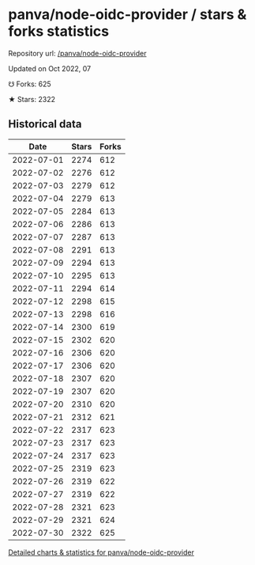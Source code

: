 # panva/node-oidc-provider / stars & forks statistics

Repository url: [/panva/node-oidc-provider](https://github.com/panva/node-oidc-provider)

Updated on Oct 2022, 07

☋ Forks: 625

★ Stars: 2322

## Historical data
| Date | Stars | Forks |
|------|-------|-------|
| 2022-07-01 | 2274 | 612 | 
| 2022-07-02 | 2276 | 612 | 
| 2022-07-03 | 2279 | 612 | 
| 2022-07-04 | 2279 | 613 | 
| 2022-07-05 | 2284 | 613 | 
| 2022-07-06 | 2286 | 613 | 
| 2022-07-07 | 2287 | 613 | 
| 2022-07-08 | 2291 | 613 | 
| 2022-07-09 | 2294 | 613 | 
| 2022-07-10 | 2295 | 613 | 
| 2022-07-11 | 2294 | 614 | 
| 2022-07-12 | 2298 | 615 | 
| 2022-07-13 | 2298 | 616 | 
| 2022-07-14 | 2300 | 619 | 
| 2022-07-15 | 2302 | 620 | 
| 2022-07-16 | 2306 | 620 | 
| 2022-07-17 | 2306 | 620 | 
| 2022-07-18 | 2307 | 620 | 
| 2022-07-19 | 2307 | 620 | 
| 2022-07-20 | 2310 | 620 | 
| 2022-07-21 | 2312 | 621 | 
| 2022-07-22 | 2317 | 623 | 
| 2022-07-23 | 2317 | 623 | 
| 2022-07-24 | 2317 | 623 | 
| 2022-07-25 | 2319 | 623 | 
| 2022-07-26 | 2319 | 622 | 
| 2022-07-27 | 2319 | 622 | 
| 2022-07-28 | 2321 | 623 | 
| 2022-07-29 | 2321 | 624 | 
| 2022-07-30 | 2322 | 625 | 


[Detailed charts & statistics for panva/node-oidc-provider](https://reviewgithub.com/rep/panva/node-oidc-provider)
